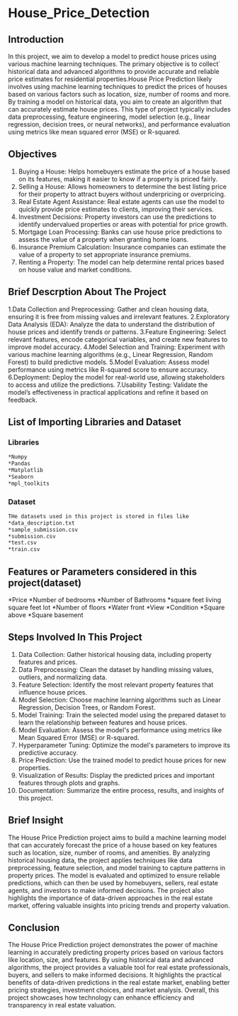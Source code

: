 # House_Price_Detection
## Introduction
In this project, we aim to develop a model to predict house prices using various machine learning techniques. The primary objective is to collect` historical data and advanced algorithms to provide accurate and reliable price estimates for residential properties.House Price Prediction likely involves using machine learning techniques to predict the prices of houses based on various factors such as location, size, number of rooms and more. By training a model on historical data, you aim to create an algorithm that can accurately estimate house prices. This type of project typically includes data preprocessing, feature engineering, model selection (e.g., linear regression, decision trees, or neural networks), and performance evaluation using metrics like mean squared error (MSE) or R-squared.
## Objectives
1. Buying a House: Helps homebuyers estimate the price of a house based on its features, making it easier to know if a property is priced fairly.
2. Selling a House: Allows homeowners to determine the best listing price for their property to attract buyers without underpricing or overpricing.
3. Real Estate Agent Assistance: Real estate agents can use the model to quickly provide price estimates to clients, improving their services.
4. Investment Decisions: Property investors can use the predictions to identify undervalued properties or areas with potential for price growth.
5. Mortgage Loan Processing: Banks can use house price predictions to assess the value of a property when granting home loans.
6. Insurance Premium Calculation: Insurance companies can estimate the value of a property to set appropriate insurance premiums.
7. Renting a Property: The model can help determine rental prices based on house value and market conditions.
## Brief Descrption About The Project
1.Data Collection and Preprocessing: Gather and clean housing data, ensuring it is free from missing values and irrelevant features.
2.Exploratory Data Analysis (EDA): Analyze the data to understand the distribution of house prices and identify trends or patterns.
3.Feature Engineering: Select relevant features, encode categorical variables, and create new features to improve model accuracy.
4.Model Selection and Training: Experiment with various machine learning algorithms (e.g., Linear Regression, Random Forest) to build predictive models.
5.Model Evaluation: Assess model performance using metrics like R-squared score to ensure accuracy.
6.Deployment: Deploy the model for real-world use, allowing stakeholders to access and utilize the predictions.
7.Usability Testing: Validate the model’s effectiveness in practical applications and refine it based on feedback.
## List of Importing Libraries and Dataset
### Libraries
```bash
*Numpy
*Pandas
*Matplotlib
*Seaborn
*mpl_toolkits
```
### Dataset
```bash
THe datasets used in this project is stored in files like
*data_description.txt
*sample_submission.csv
*submission.csv
*test.csv
*train.csv
```
## Features or Parameters considered in this project(dataset)
*Price
*Number of bedrooms
*Number of Bathrooms
*square feet living
square feet lot
*Number of floors
*Water front
*View
*Condition
*Square above
*Square basement
## Steps Involved In This Project
1. Data Collection: Gather historical housing data, including property features and prices.
2. Data Preprocessing: Clean the dataset by handling missing values, outliers, and normalizing data.
3. Feature Selection: Identify the most relevant property features that influence house prices.
4. Model Selection: Choose machine learning algorithms such as Linear Regression, Decision Trees, or Random Forest.
5. Model Training: Train the selected model using the prepared dataset to learn the relationship between features and house prices.
6. Model Evaluation: Assess the model's performance using metrics like Mean Squared Error (MSE) or R-squared.
7. Hyperparameter Tuning: Optimize the model's parameters to improve its predictive accuracy.
8. Price Prediction: Use the trained model to predict house prices for new properties.
9. Visualization of Results: Display the predicted prices and important features through plots and graphs.
10. Documentation: Summarize the entire process, results, and insights of this project.
## Brief Insight 
The House Price Prediction project aims to build a machine learning model that can accurately forecast the price of a house based on key features such as location, size, number of rooms, and amenities. By analyzing historical housing data, the project applies techniques like data preprocessing, feature selection, and model training to capture patterns in property prices. The model is evaluated and optimized to ensure reliable predictions, which can then be used by homebuyers, sellers, real estate agents, and investors to make informed decisions. The project also highlights the importance of data-driven approaches in the real estate market, offering valuable insights into pricing trends and property valuation.
## Conclusion
The House Price Prediction project demonstrates the power of machine learning in accurately predicting property prices based on various factors like location, size, and features. By using historical data and advanced algorithms, the project provides a valuable tool for real estate professionals, buyers, and sellers to make informed decisions. It highlights the practical benefits of data-driven predictions in the real estate market, enabling better pricing strategies, investment choices, and market analysis. Overall, this project showcases how technology can enhance efficiency and transparency in real estate valuation.


